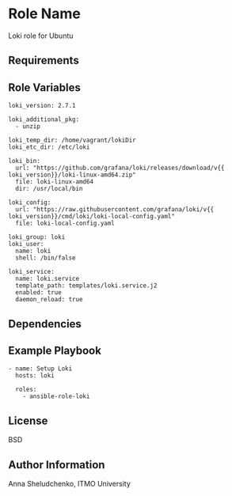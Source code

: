 Role Name
=========

Loki role for Ubuntu

Requirements
------------


Role Variables
--------------

    loki_version: 2.7.1

    loki_additional_pkg:
      - unzip

    loki_temp_dir: /home/vagrant/lokiDir
    loki_etc_dir: /etc/loki

    loki_bin:
      url: "https://github.com/grafana/loki/releases/download/v{{ loki_version}}/loki-linux-amd64.zip"
      file: loki-linux-amd64
      dir: /usr/local/bin

    loki_config:
      url: "https://raw.githubusercontent.com/grafana/loki/v{{ loki_version}}/cmd/loki/loki-local-config.yaml"
      file: loki-local-config.yaml

    loki_group: loki
    loki_user:
      name: loki
      shell: /bin/false

    loki_service:
      name: loki.service
      template_path: templates/loki.service.j2
      enabled: true
      daemon_reload: true


Dependencies
------------



Example Playbook
----------------

    - name: Setup Loki
      hosts: loki

      roles:
        - ansible-role-loki

License
-------

BSD

Author Information
------------------

Anna Sheludchenko, ITMO University
